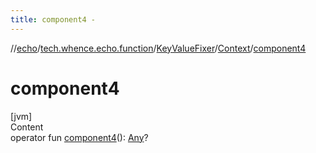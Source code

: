 ```yaml
---
title: component4 -
---
```

//[echo](../../../index.md)/[tech.whence.echo.function](../../index.md)/[KeyValueFixer](../index.md)/[Context](index.md)/[component4](component4.md)



# component4  
[jvm]  
Content  
operator fun [component4](component4.md)(): [Any](https://kotlinlang.org/api/latest/jvm/stdlib/kotlin/-any/index.html)?  



